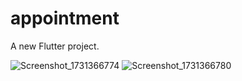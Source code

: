 # appointment

A new Flutter project.


![Screenshot_1731366774](https://github.com/user-attachments/assets/aa3d8839-11ea-4dd0-80d4-725fc6521bcb)
![Screenshot_1731366780](https://github.com/user-attachments/assets/7a6d12da-6571-44f8-9c08-db9b970d4b8e)



